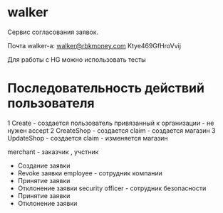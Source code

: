 # walker
Сервис согласования заявок. 

Почта walker-a:
walker@rbkmoney.com Ktye469GfHroVvij

Для работы c HG можно использовать тесты

# Последовательность действий пользователя 
 1 Create - создается пользователь привязанный к организации - не нужен accept
 2 CreateShop - создается claim - создается магазин 
 3 UpdateShop -  создается claim - изменяется магазин


merchant - заказчик , учстник 
- Создание заявки
- Revoke заявки
employee - сотрудник компании
- Принятие заявки 
- Отклонение заявки 
security officer - сотрудник безопасности
- Принятие заявки 
- Отклонение заявки 